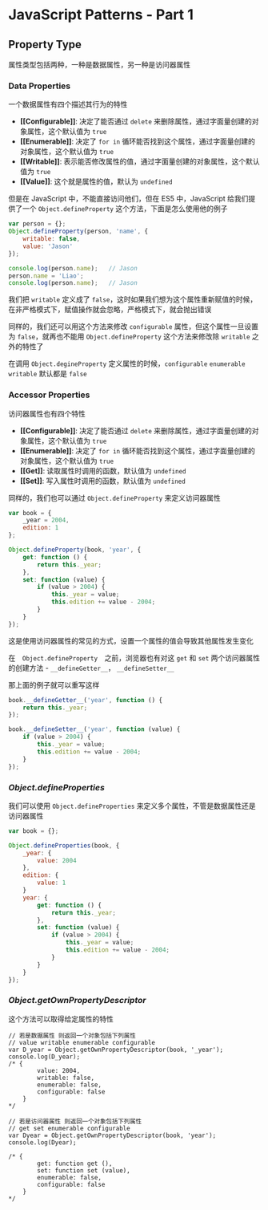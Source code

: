 # JavaScript Patterns - Part 1

## Property Type

属性类型包括两种，一种是数据属性，另一种是访问器属性

### Data Properties

一个数据属性有四个描述其行为的特性

- **[[Configurable]]**: 决定了能否通过 `delete` 来删除属性，通过字面量创建的对象属性，这个默认值为 `true`
- **[[Enumerable]]**: 决定了 `for in` 循环能否找到这个属性，通过字面量创建的对象属性，这个默认值为 `true`
- **[[Writable]]**: 表示能否修改属性的值，通过字面量创建的对象属性，这个默认值为 `true`
- **[[Value]]**: 这个就是属性的值，默认为 `undefined`

但是在 JavaScript 中，不能直接访问他们，但在 ES5 中，JavaScript 给我们提供了一个 `Object.defineProperty` 这个方法，下面是怎么使用他的例子

```javascript
var person = {};
Object.defineProperty(person, 'name', {
    writable: false,
    value: 'Jason'
});

console.log(person.name);   // Jason
person.name = 'Liao';
console.log(person.name);   // Jason
```

我们把 `writable` 定义成了 `false`，这时如果我们想为这个属性重新赋值的时候，在非严格模式下，赋值操作就会忽略，严格模式下，就会抛出错误

同样的，我们还可以用这个方法来修改 `configurable` 属性，但这个属性一旦设置为 `false`，就再也不能用 `Object.defineProperty` 这个方法来修改除 `writable` 之外的特性了

在调用 `Object.degineProperty` 定义属性的时候，`configurable` `enumerable` `writable` 默认都是 `false`

### Accessor Properties

访问器属性也有四个特性

- **[[Configurable]]**: 决定了能否通过 `delete` 来删除属性，通过字面量创建的对象属性，这个默认值为 `true`
- **[[Enumerable]]**: 决定了 `for in` 循环能否找到这个属性，通过字面量创建的对象属性，这个默认值为 `true`
- **[[Get]]**: 读取属性时调用的函数，默认值为 `undefined`
- **[[Set]]**: 写入属性时调用的函数，默认值为 `undefined`

同样的，我们也可以通过 `Object.defineProperty` 来定义访问器属性

```javascript
var book = {
    _year = 2004,
    edition: 1
};

Object.defineProperty(book, 'year', {
    get: function () {
        return this._year;
    },
    set: function (value) {
        if (value > 2004) {
            this._year = value;
            this.edition += value - 2004;
        }
    }
});
```

这是使用访问器属性的常见的方式，设置一个属性的值会导致其他属性发生变化

在　`Object.defineProperty`　之前，浏览器也有对这 `get` 和 `set` 两个访问器属性的创建方法 - `__defineGetter__`， `__defineSetter__`

那上面的例子就可以重写这样

```javascript
book.__defineGetter__('year', function () {
    return this._year;
});

book.__defineSetter__('year', function (value) {
    if (value > 2004) {
        this._year = value;
        this.edition += value - 2004;
    }
});
```

### *Object.defineProperties*

我们可以使用 `Object.defineProperties` 来定义多个属性，不管是数据属性还是访问器属性

```javascript
var book = {};

Object.defineProperties(book, {
    _year: {
        value: 2004
    },
    edition: {
        value: 1
    }
    year: {
        get: function () {
            return this._year;
        },
        set: function (value) {
            if (value > 2004) {
                this._year = value;
                this.edition += value - 2004;
            }
        }
    }
});
```

### *Object.getOwnPropertyDescriptor*

这个方法可以取得给定属性的特性

```javascirpt
// 若是数据属性 则返回一个对象包括下列属性
// value writable enumerable configurable 
var D_year = Object.getOwnPropertyDescriptor(book, '_year');
console.log(D_year);
/* {
        value: 2004, 
        writable: false, 
        enumerable: false, 
        configurable: false
    }
*/

// 若是访问器属性 则返回一个对象包括下列属性
// get set enumerable configurable 
var Dyear = Object.getOwnPropertyDescriptor(book, 'year');
console.log(Dyear);

/* {
        get: function get (), 
        set: function set (value), 
        enumerable: false, 
        configurable: false
    }
*/
```